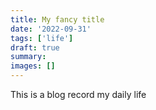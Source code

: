 ```yaml
---
title: My fancy title
date: '2022-09-31'
tags: ['life']
draft: true
summary:
images: []
---
```


This is a blog record my daily life
